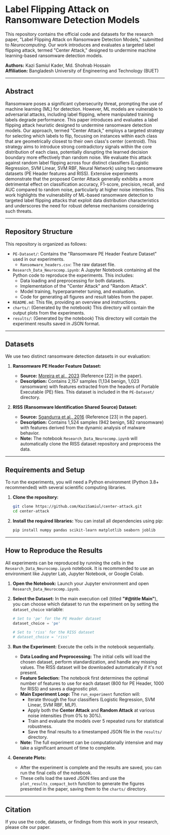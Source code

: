 # Label Flipping Attack on Ransomware Detection Models

This repository contains the official code and datasets for the research paper, "Label Flipping Attack on Ransomware Detection Models," submitted to *Neurocomputing*. Our work introduces and evaluates a targeted label flipping attack, termed "Center Attack," designed to undermine machine learning-based ransomware detection models.

**Authors:** Kazi Samiul Kader, Md. Shohrab Hossain
<br>
**Affiliation:** Bangladesh University of Engineering and Technology (BUET)

---

## Abstract

Ransomware poses a significant cybersecurity threat, prompting the use of machine learning (ML) for detection. However, ML models are vulnerable to adversarial attacks, including label flipping, where manipulated training labels degrade performance. This paper introduces and evaluates a label flipping attack heuristic designed to undermine ransomware detection models. Our approach, termed "Center Attack," employs a targeted strategy for selecting which labels to flip, focusing on instances within each class that are geometrically closest to their own class's center (centroid). This strategy aims to introduce strong contradictory signals within the core distribution of each class, potentially disrupting the learned decision boundary more effectively than random noise. We evaluate this attack against random label flipping across four distinct classifiers (Logistic Regression, SVM Linear, SVM RBF, Neural Network) using two ransomware datasets (PE Header features and RISS). Extensive experiments demonstrate that the proposed Center Attack generally exhibits a more detrimental effect on classification accuracy, F1-score, precision, recall, and AUC compared to random noise, particularly at higher noise intensities. This work highlights the vulnerability of ML-based ransomware detection to targeted label flipping attacks that exploit data distribution characteristics and underscores the need for robust defense mechanisms considering such threats.

---

## Repository Structure

This repository is organized as follows:

-   `PE-Dataset/`: Contains the "Ransomware PE Header Feature Dataset" used in our experiments.
    -   `Ransomware_headers.csv`: The raw dataset file.
-   `Research_Data_Neurocomp.ipynb`: A Jupyter Notebook containing all the Python code to reproduce the experiments. This includes:
    -   Data loading and preprocessing for both datasets.
    -   Implementation of the "Center Attack" and "Random Attack".
    -   Model training, hyperparameter tuning, and evaluation.
    -   Code for generating all figures and result tables from the paper.
-   `README.md`: This file, providing an overview and instructions.
-   `charts/`: (Generated by the notebook) This directory will contain the output plots from the experiments.
-   `results/`: (Generated by the notebook) This directory will contain the experiment results saved in JSON format.

---

## Datasets

We use two distinct ransomware detection datasets in our evaluation:

1.  **Ransomware PE Header Feature Dataset:**
    -   **Source:** [Moreira et al., 2023](https://doi.org/10.1016/j.cose.2023.103265) (Reference [22] in the paper).
    -   **Description:** Contains 2,157 samples (1,134 benign, 1,023 ransomware) with features extracted from the headers of Portable Executable (PE) files. This dataset is included in the `PE-Dataset/` directory.

2.  **RISS (Ransomware Identification Shared Source) Dataset:**
    -   **Source:** [Sgandurra et al., 2016](https://arxiv.org/abs/1609.03020) (Reference [23] in the paper).
    -   **Description:** Contains 1,524 samples (942 benign, 582 ransomware) with features derived from the dynamic analysis of malware behavior.
    -   **Note:** The notebook `Research_Data_Neurocomp.ipynb` will automatically clone the RISS dataset repository and preprocess the data.

---

## Requirements and Setup

To run the experiments, you will need a Python environment (Python 3.8+ recommended) with several scientific computing libraries.

1.  **Clone the repository:**
    ```bash
    git clone https://github.com/KaziSamiul/center-attack.git
    cd center-attack
    ```

2.  **Install the required libraries:**
    You can install all dependencies using pip:
    ```bash
    pip install numpy pandas scikit-learn matplotlib seaborn joblib
    ```

---

## How to Reproduce the Results

All experiments can be reproduced by running the cells in the `Research_Data_Neurocomp.ipynb` notebook. It is recommended to use an environment like Jupyter Lab, Jupyter Notebook, or Google Colab.

1.  **Open the Notebook:** Launch your Jupyter environment and open `Research_Data_Neurocomp.ipynb`.

2.  **Select the Dataset:** In the main execution cell (titled **"#@title Main"**), you can choose which dataset to run the experiment on by setting the `dataset_choice` variable:
    ```python
    # Set to 'pe' for the PE Header dataset
    dataset_choice = 'pe'

    # Set to 'riss' for the RISS dataset
    # dataset_choice = 'riss'
    ```

3.  **Run the Experiment:** Execute the cells in the notebook sequentially.
    -   **Data Loading and Preprocessing:** The initial cells will load the chosen dataset, perform standardization, and handle any missing values. The RISS dataset will be downloaded automatically if it's not present.
    -   **Feature Selection:** The notebook first determines the optimal number of features to use for each dataset (800 for PE Header, 1000 for RISS) and saves a diagnostic plot.
    -   **Main Experiment Loop:** The `run_experiment` function will:
        -   Iterate through the four classifiers (Logistic Regression, SVM Linear, SVM RBF, MLP).
        -   Apply both the **Center Attack** and **Random Attack** at various noise intensities (from 0% to 30%).
        -   Train and evaluate the models over 5 repeated runs for statistical robustness.
        -   Save the final results to a timestamped JSON file in the `results/` directory.
    -   **Note:** The full experiment can be computationally intensive and may take a significant amount of time to complete.

4.  **Generate Plots:**
    -   After the experiment is complete and the results are saved, you can run the final cells of the notebook.
    -   These cells load the saved JSON files and use the `plot_results_compact_both` function to generate the figures presented in the paper, saving them to the `charts/` directory.

---

## Citation

If you use the code, datasets, or findings from this work in your research, please cite our paper.

